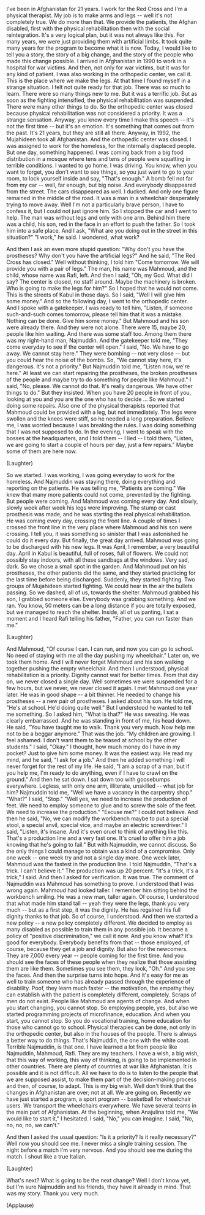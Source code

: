 
I&#39;ve been in Afghanistan for 21 years.
I work for the Red Cross
and I&#39;m a physical therapist.
My job is to make arms and legs --
well it&#39;s not completely true.
We do more than that.
We provide the patients,
the Afghan disabled,
first with the physical rehabilitation
then with the social reintegration.
It&#39;s a very logical plan,
but it was not always like this.
For many years, we were just providing them
with artificial limbs.
It took quite many years
for the program to become what it is now.
Today, I would like to tell you a story,
the story of a big change,
and the story of the people
who made this change possible.
I arrived in Afghanistan
in 1990
to work in a hospital
for war victims.
And then, not only for war victims,
but it was for any kind of patient.
I was also working
in the orthopedic center, we call it.
This is the place where we make the legs.
At that time
I found myself
in a strange situation.
I felt not quite ready
for that job.
There was so much to learn.
There were so many things new to me.
But it was a terrific job.
But as soon as the fighting intensified,
the physical rehabilitation was suspended.
There were many other things to do.
So the orthopedic center was closed
because physical rehabilitation
was not considered a priority.
It was a strange sensation.
Anyway, you know every time I make this speech --
it&#39;s not the first time -- but it&#39;s an emotion.
It&#39;s something that comes out from the past.
It&#39;s 21 years,
but they are still all there.
Anyway, in 1992,
the Mujahideen took all Afghanistan.
And the orthopedic center was closed.
I was assigned to work for the homeless,
for the internally displaced people.
But one day, something happened.
I was coming back
from a big food distribution in a mosque
where tens and tens of people
were squatting in terrible conditions.
I wanted to go home. I was driving.
You know, when you want to forget,
you don&#39;t want to see things,
so you just want to go to your room, to lock yourself inside
and say, &quot;That&#39;s enough.&quot;
A bomb fell not far from my car --
well, far enough, but big noise.
And everybody disappeared from the street.
The cars disappeared as well.
I ducked.
And only one figure
remained in the middle of the road.
It was a man in a wheelchair
desperately trying to move away.
Well I&#39;m not a particularly brave person,
I have to confess it,
but I could not just ignore him.
So I stopped the car
and I went to help.
The man was without legs
and only with one arm.
Behind him there was a child, his son,
red in the face
in an effort to push the father.
So I took him into a safe place.
And I ask, &quot;What are you doing out in the street
in this situation?&quot;
&quot;I work,&quot; he said.
I wondered, what work?

And then I ask an even more stupid question:
&quot;Why don&#39;t you have the prostheses?
Why don&#39;t you have the artificial legs?&quot;
And he said, &quot;The Red Cross has closed.&quot;
Well without thinking, I told him
&quot;Come tomorrow.
We will provide you with a pair of legs.&quot;
The man, his name was Mahmoud,
and the child, whose name was Rafi, left.
And then I said, &quot;Oh, my God. What did I say?
The center is closed,
no staff around.
Maybe the machinery is broken.
Who is going to make the legs for him?&quot;
So I hoped that he would not come.
This is the streets of Kabul
in those days.
So I said, &quot;Well I will give him some money.&quot;
And so the following day,
I went to the orthopedic center.
And I spoke with a gatekeeper.
I was ready to tell him,
&quot;Listen, if someone such-and-such comes tomorrow,
please tell him that it was a mistake.
Nothing can be done.
Give him some money.&quot;
But Mahmoud and his son were already there.
And they were not alone.
There were 15, maybe 20, people like him waiting.
And there was some staff too.
Among them there was my right-hand man,
Najmuddin.
And the gatekeeper told me,
&quot;They come everyday to see if the center will open.&quot;
I said, &quot;No.
We have to go away. We cannot stay here.&quot;
They were bombing -- not very close -- but you could hear the noise of the bombs.
So, &quot;We cannot stay here, it&#39;s dangerous.
It&#39;s not a priority.&quot;
But Najmuddin told me, &quot;Listen now, we&#39;re here.&quot;
At least we can start repairing the prostheses, the broken prostheses of the people
and maybe try to do something
for people like Mahmoud.&quot;
I said, &quot;No, please. We cannot do that.
It&#39;s really dangerous.
We have other things to do.&quot;
But they insisted.
When you have 20 people
in front of you, looking at you
and you are the one who has to decide ...
So we started doing some repairs.
Also one of the physical therapists
reported that Mahmoud
could be provided with a leg,
but not immediately.
The legs were swollen
and the knees were stiff,
so he needed a long preparation.
Believe me, I was worried
because I was breaking the rules.
I was doing something
that I was not supposed to do.
In the evening,
I went to speak with the bosses at the headquarters,
and I told them -- I lied --
I told them, &quot;Listen, we are going to start
a couple of hours per day,
just a few repairs.&quot;
Maybe some of them are here now.

(Laughter)

So we started.
I was working, I was going everyday
to work for the homeless.
And Najmuddin was staying there,
doing everything and reporting on the patients.
He was telling me, &quot;Patients are coming.&quot;
We knew that many more patients
could not come, prevented by the fighting.
But people were coming.
And Mahmoud was coming every day.
And slowly, slowly
week after week
his legs were improving.
The stump or cast prosthesis was made,
and he was starting
the real physical rehabilitation.
He was coming every day,
crossing the front line.
A couple of times I crossed the front line
in the very place where Mahmoud and his son were crossing.
I tell you, it was something so sinister
that I was astonished he could do it every day.
But finally, the great day arrived.
Mahmoud was going to be discharged
with his new legs.
It was April, I remember,
a very beautiful day.
April in Kabul is beautiful,
full of roses, full of flowers.
We could not possibly stay indoors,
with all these sandbags at the windows.
Very sad, dark.
So we chose a small spot in the garden.
And Mahmoud put on his prostheses,
the other patients did the same,
and they started practicing
for the last time before being discharged.
Suddenly, they started fighting.
Two groups of Mujahideen started fighting.
We could hear in the air
the bullets passing.
So we dashed, all of us,
towards the shelter.
Mahmoud grabbed his son, I grabbed someone else.
Everybody was grabbing something.
And we ran.
You know, 50 meters can be a long distance
if you are totally exposed,
but we managed to reach the shelter.
Inside, all of us panting,
I sat a moment and I heard Rafi telling his father,
&quot;Father, you can run faster than me.&quot;

(Laughter)

And Mahmoud, &quot;Of course I can.
I can run, and now you can go to school.
No need of staying with me all the day
pushing my wheelchair.&quot;
Later on, we took them home.
And I will never forget
Mahmoud and his son walking together
pushing the empty wheelchair.
And then I understood,
physical rehabilitation is a priority.
Dignity cannot wait for better times.
From that day on, we never closed a single day.
Well sometimes we were suspended for a few hours,
but we never, we never closed it again.
I met Mahmoud one year later.
He was in good shape --
a bit thinner.
He needed to change his prostheses --
a new pair of prostheses.
I asked about his son.
He told me, &quot;He&#39;s at school. He&#39;d doing quite well.&quot;
But I understood he wanted to tell me something.
So I asked him, &quot;What is that?&quot;
He was sweating.
He was clearly embarrassed.
And he was standing in front of me,
his head down.
He said, &quot;You have taught me to walk.
Thank you very much.
Now help me not to be a beggar anymore.&quot;
That was the job.
&quot;My children are growing.
I feel ashamed.
I don&#39;t want them to be teased at school
by the other students.&quot;
I said, &quot;Okay.&quot;
I thought, how much money do I have in my pocket?
Just to give him some money.
It was the easiest way.
He read my mind,
and he said, &quot;I ask for a job.&quot;
And then he added something
I will never forget for the rest of my life.
He said, &quot;I am a scrap of a man,
but if you help me,
I&#39;m ready to do anything,
even if I have to crawl on the ground.&quot;
And then he sat down.
I sat down too with goosebumps everywhere.
Legless, with only one arm,
illiterate,
unskilled --
what job for him?
Najmuddin told me, &quot;Well we have a vacancy
in the carpentry shop.&quot;
&quot;What?&quot; I said, &quot;Stop.&quot;
&quot;Well yes, we need to increase the production of feet.
We need to employ someone
to glue and to screw the sole of the feet.
We need to increase the production.&quot;
&quot;Excuse me?&quot;
I could not believe.
And then he said,
&quot;No, we can modify the workbench
maybe to put a special stool,
a special anvil, special vice,
and maybe an electric screwdriver.&quot;
I said, &quot;Listen, it&#39;s insane.
And it&#39;s even cruel to think of anything like this.
That&#39;s a production line and a very fast one.
It&#39;s cruel
to offer him a job
knowing that he&#39;s going to fail.&quot;
But with Najmuddin, we cannot discuss.
So the only things I could manage to obtain
was a kind of a compromise.
Only one week --
one week try and not a single day more.
One week later,
Mahmoud was the fastest in the production line.
I told Najmuddin, &quot;That&#39;s a trick.
I can&#39;t believe it.&quot;
The production was up 20 percent.
&quot;It&#39;s a trick, it&#39;s a trick,&quot; I said.
And then I asked for verification.
It was true.
The comment of Najmuddin was Mahmoud has something to prove.
I understood
that I was wrong again.
Mahmoud had looked taller.
I remember him sitting behind the workbench smiling.
He was a new man,
taller again.
Of course, I understood
that what made him stand tall --
yeah they were the legs, thank you very much --
but as a first step,
it was the dignity.
He has regained his full dignity
thanks to that job.
So of course, I understood.
And then we started a new policy --
a new policy completely different.
We decided to employ
as many disabled as possible
to train them in any possible job.
It became a policy of &quot;positive discrimination,&quot;
we call it now.
And you know what?
It&#39;s good for everybody.
Everybody benefits from that --
those employed, of course,
because they get a job
and dignity.
But also for the newcomers.
They are 7,000 every year --
people coming for the first time.
And you should see the faces of these people
when they realize that those assisting them are like them.
Sometimes you see them,
they look, &quot;Oh.&quot;
And you see the faces.
And then the surprise turns into hope.
And it&#39;s easy for me as well to train someone
who has already passed through the experience of disability.
Poof, they learn much faster -- the motivation,
the empathy they can establish with the patient
is completely different, completely.
Scraps of men do not exist.
People like Mahmoud
are agents of change.
And when you start changing, you cannot stop.
So employing people, yes,
but also we started programming projects
of microfinance, education.
And when you start, you cannot stop.
So you do vocational training,
home education for those who cannot go to school.
Physical therapies can be done, not only in the orthopedic center,
but also in the houses of the people.
There is always a better way to do things.
That&#39;s Najmuddin, the one with the white coat.
Terrible Najmuddin, is that one.
I have learned a lot
from people like Najmuddin, Mahmoud, Rafi.
They are my teachers.
I have a wish, a big wish,
that this way of working, this way of thinking,
is going to be implemented in other countries.
There are plenty of countries at war like Afghanistan.
It is possible and it is not difficult.
All we have to do
is to listen to the people
that we are supposed assist,
to make them part
of the decision-making process
and then, of course, to adapt.
This is my big wish.
Well don&#39;t think that the changes in Afghanistan are over;
not at all. We are going on.
Recently we have just started a program,
a sport program --
basketball for wheelchair users.
We transport the wheelchairs everywhere.
We have several teams in the main part of Afghanistan.
At the beginning,
when Anajulina told me,
&quot;We would like to start it,&quot;
I hesitated.
I said, &quot;No,&quot; you can imagine.
I said, &quot;No, no, no, no, we can&#39;t.&quot;

And then I asked the usual question:
&quot;Is it a priority?
Is it really necessary?&quot;
Well now you should see me.
I never miss a single training session.
The night before a match I&#39;m very nervous.
And you should see me during the match.
I shout like a true Italian.

(Laughter)

What&#39;s next? What is going to be the next change?
Well I don&#39;t know yet,
but I&#39;m sure Najmuddin and his friends,
they have it already in mind.
That was my story. Thank you very much.

(Applause)


